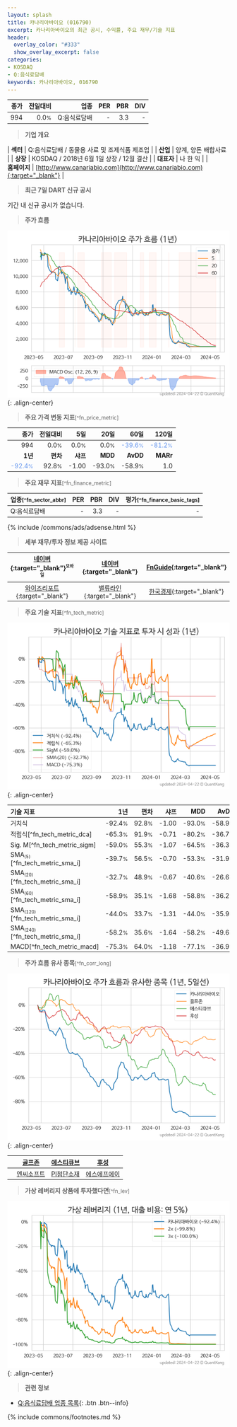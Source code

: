 ```yaml
---
layout: splash
title: 카나리아바이오 (016790)
excerpt: 카나리아바이오의 최근 공시, 수익률, 주요 재무/기술 지표
header:
  overlay_color: "#333"
  show_overlay_excerpt: false
categories:
- KOSDAQ
- Q:음식료담배
keywords: 카나리아바이오, 016790
---
```


| **종가** | **전일대비** | **업종** | **PER** | **PBR** | **DIV** |
| -------: | -----------: | -------: | ------: | ------: | ------: |
| 994 | 0.0<small>%</small> | Q:음식료담배 | - | 3.3 | - |

<!-- more -->


> **기업 개요**<a id="company"></a>

| <span style="white-space:nowrap;">**섹터**</span> | Q:음식료담배 / 동물용 사료 및 조제식품 제조업 |
| <span style="white-space:nowrap;">**산업**</span> | 양계, 양돈 배합사료 |
| <span style="white-space:nowrap;">**상장**</span> | KOSDAQ / 2018년 6월 1일 상장 / 12월 결산 |
| <span style="white-space:nowrap;">**대표자**</span> | 나 한 익 |
| <span style="white-space:nowrap;">**홈페이지**</span> | [http://www.canariabio.com](http://www.canariabio.com){:target="_blank"} |


> **최근 7일 DART 신규 공시**<a id="dart"></a>

기간 내 신규 공시가 없습니다.


> **주가 흐름**<a id="price"></a>

![016790](/stock/images/016790.png){: .align-center}


> **주요 가격 변동 지표**<small>[^fn_price_metric]</small>

| **종가** | **전일대비** | **5일** | **20일** | **60일** | **120일** |
| -------: | -----------: | ------: | -------: | -------: | --------: |
| 994 | 0.0<small>%</small> | 0.0<small>%</small> | 0.0<small>%</small> | <span style="color: cornflowerblue">-39.6<small>%</small></span> | <span style="color: cornflowerblue">-81.2<small>%</small></span> |
| **1년** | **편차** | **샤프** | **MDD** | **AvDD** | **MARr** |
| <span style="color: cornflowerblue">-92.4<small>%</small></span> | 92.8<small>%</small> | -1.00 | -93.0<small>%</small> | -58.9<small>%</small> | 1.0 |


> **주요 재무 지표**<small>[^fn_finance_metric]</small>

| **업종**<small>[^fn_sector_abbr]</small> | **PER** | **PBR** | **DIV** | **평가**<small>[^fn_finance_basic_tags]</small> |
| :--------------------------------------- | ------: | ------: | ------: | ----------------------------------------------: |
| Q:음식료담배 | - | 3.3 | - | - |



{% include /commons/ads/adsense.html %}

> **세부 재무/투자 정보 제공 사이트**

| [네이버](https://m.stock.naver.com/domestic/stock/016790/finance/summary){:target="_blank"}<sup><small>모바일</small></sup> | [네이버](https://finance.naver.com/item/coinfo.naver?code=016790){:target="_blank"} | [FnGuide](https://comp.fnguide.com/SVO2/ASP/SVD_Invest.asp?gicode=A016790&MenuYn=Y){:target="_blank"} |
| :---: | :---: | :---: |
| [와이즈리포트](https://comp.wisereport.co.kr/company/c1040001.aspx?cmp_cd=016790){:target="_blank"} | [밸류라인](https://www.valueline.co.kr/finance/summary/016790){:target="_blank"} | [한국경제](https://markets.hankyung.com/stock/016790/financial-summary){:target="_blank"} |


> **주요 기술 지표**<small>[^fn_tech_metric]</small>


![016790](/stock/images/016790_tech.png){: .align-center}

| **기술 지표** | **1년** | **편차** | **샤프** | **MDD** | **AvDD** |
| :------------ | ------: | -----------: | -------: | ------: | -------: |
| 거치식 | -92.4<small>%</small> | 92.8<small>%</small> | -1.00 | -93.0<small>%</small> | -58.9<small>%</small> |
| 적립식[^fn_tech_metric_dca] | -65.3<small>%</small> | 91.9<small>%</small> | -0.71 | -80.2<small>%</small> | -36.7<small>%</small> |
| Sig. M[^fn_tech_metric_sigm] | -59.0<small>%</small> | 55.3<small>%</small> | -1.07 | -64.5<small>%</small> | -36.3<small>%</small> |
| SMA<small><sub>(5)</sub></small>[^fn_tech_metric_sma_i] | -39.7<small>%</small> | 56.5<small>%</small> | -0.70 | -53.3<small>%</small> | -31.9<small>%</small> |
| SMA<small><sub>(20)</sub></small>[^fn_tech_metric_sma_i] | -32.7<small>%</small> | 48.9<small>%</small> | -0.67 | -40.6<small>%</small> | -26.6<small>%</small> |
| SMA<small><sub>(60)</sub></small>[^fn_tech_metric_sma_i] | -58.9<small>%</small> | 35.1<small>%</small> | -1.68 | -58.8<small>%</small> | -36.2<small>%</small> |
| SMA<small><sub>(120)</sub></small>[^fn_tech_metric_sma_i] | -44.0<small>%</small> | 33.7<small>%</small> | -1.31 | -44.0<small>%</small> | -35.9<small>%</small> |
| SMA<small><sub>(240)</sub></small>[^fn_tech_metric_sma_i] | -58.2<small>%</small> | 35.6<small>%</small> | -1.64 | -58.2<small>%</small> | -49.6<small>%</small> |
| MACD[^fn_tech_metric_macd] | -75.3<small>%</small> | 64.0<small>%</small> | -1.18 | -77.1<small>%</small> | -36.9<small>%</small> |


> **주가 흐름 유사 종목**<a id="corr"></a><small>[^fn_corr_long]</small>

![016790](/stock/images/016790_corr.png){: .align-center}

|       | [골프존](/215000/) | [에스티큐브](/052020/) | [후성](/093370/) |
| :---: | :------------------------------------: | :------------------------------------: | :------------------------------------: |
|       | [엔씨소프트](/036570/) | [PI첨단소재](/178920/) | [에스에프에이](/056190/) |


> **가상 레버리지 상품에 투자했다면**<a id="2x"></a><small>[^fn_lev]</small>

![016790](/stock/images/016790_2x.png){: .align-center}


> **관련 정보**

- [Q:음식료담배 업종 목록](/stats/sector/kosdaq_업종_음식료담배_종목/){: .btn .btn--info}

{% include commons/footnotes.md %}